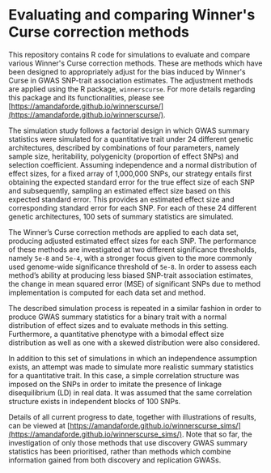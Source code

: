 # Evaluating and comparing Winner's Curse correction methods 

This repository contains R code for simulations to evaluate and compare various Winner's Curse correction methods. These are methods which have been designed to appropriately adjust for the bias induced by Winner's Curse in GWAS SNP-trait association estimates. The adjustment methods are applied using the R package, `winnerscurse`. For more details regarding this package and its functionalities, please see [https://amandaforde.github.io/winnerscurse/](https://amandaforde.github.io/winnerscurse/). 

The simulation study follows a factorial design in which GWAS summary statistics were simulated for a quantitative trait under 24 different genetic architectures, described by combinations of four parameters, namely sample size, heritability, polygenicity (proportion of effect SNPs) and selection coefficient. Assuming independence and a normal distribution of effect sizes, for a fixed array of 1,000,000 SNPs, our strategy entails first obtaining the expected standard error for the true effect size of each SNP and subsequently, sampling an estimated effect size based on this expected standard error. This provides an estimated effect size and corresponding standard error for each SNP. For each of these 24 different genetic architectures, 100 sets of summary statistics are simulated.  

The Winner’s Curse correction methods are applied to each data set, producing adjusted estimated effect sizes for each SNP. The performance of these methods are investigated at two different significance thresholds, namely `5e-8` and `5e-4`, with a stronger focus given to the more commonly used genome-wide significance threshold of `5e-8`.  In order to assess each method’s ability at producing less biased SNP-trait association estimates, the change in mean squared error (MSE) of significant SNPs due to method implementation is computed for each data set and method. 
 
The described simulation process is repeated in a similar fashion in order to produce GWAS summary statistics for a binary trait with a normal distribution of effect sizes and to evaluate methods in this setting. Furthermore, a quantitative phenotype with a bimodal effect size distribution as well as one with a skewed distribution were also considered. 

In addition to this set of simulations in which an independence assumption exists, an attempt was made to simulate more realistic summary statistics for a quantitative trait. In this case, a simple correlation structure was imposed on the SNPs in order to imitate the presence of linkage disequilibrium (LD) in real data. It was assumed that the same correlation structure exists in independent blocks of 100 SNPs. 

Details of all current progress to date, together with illustrations of results, can be viewed at [https://amandaforde.github.io/winnerscurse_sims/](https://amandaforde.github.io/winnerscurse_sims/). Note that so far, the investigation of only those methods that use discovery GWAS summary statistics has been prioritised, rather than methods which combine information gained from both discovery and replication GWASs. 

